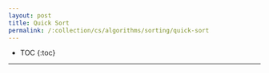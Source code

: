 ```yaml
---
layout: post
title: Quick Sort
permalink: /:collection/cs/algorithms/sorting/quick-sort
---
```


- TOC
{:toc}

<hr><br>

